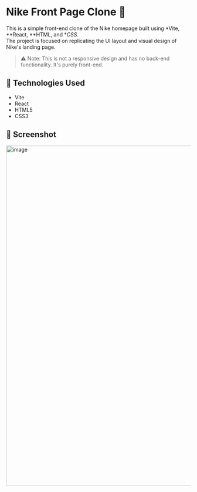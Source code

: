 # Nike Front Page Clone 🏀

This is a simple front-end clone of the Nike homepage built using *Vite, **React, **HTML, and **CSS*.  
The project is focused on replicating the UI layout and visual design of Nike's landing page.

> ⚠ Note: This is not a responsive design and has no back-end functionality. It's purely front-end.

## 🚀 Technologies Used

- Vite
- React
- HTML5
- CSS3

## 📸 Screenshot

<img width="1888" height="926" alt="image" src="https://github.com/user-attachments/assets/e42d0fe3-ca0b-4457-97ff-82adb6a4ad69" />
